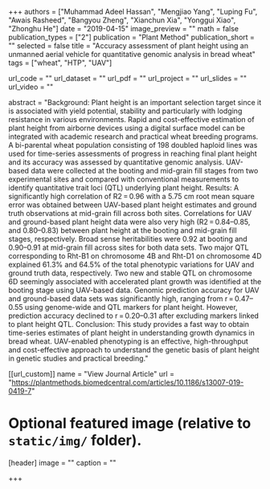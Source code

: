 +++
authors = ["Muhammad Adeel Hassan", "Mengjiao Yang", "Luping Fu", "Awais Rasheed", "Bangyou Zheng", "Xianchun Xia", "Yonggui Xiao", "Zhonghu He"]
date = "2019-04-15"
image_preview = ""
math = false
publication_types = ["2"]
publication = "Plant Method"
publication_short = ""
selected = false
title = "Accuracy assessment of plant height using an unmanned aerial vehicle for quantitative genomic analysis in bread wheat"
tags = ["wheat", "HTP", "UAV"]

url_code = ""
url_dataset = ""
url_pdf = ""
url_project = ""
url_slides = ""
url_video = ""

abstract = "Background: Plant height is an important selection target since it is associated with yield potential, stability and particularly with lodging resistance in various environments. Rapid and cost-effective estimation of plant height from airborne devices using a digital surface model can be integrated with academic research and practical wheat breeding programs. A bi-parental wheat population consisting of 198 doubled haploid lines was used for time-series assessments of progress in reaching final plant height and its accuracy was assessed by quantitative genomic analysis. UAV-based data were collected at the booting and mid-grain fill stages from two experimental sites and compared with conventional measurements to identify quantitative trait loci (QTL) underlying plant height. Results: A significantly high correlation of R2 = 0.96 with a 5.75 cm root mean square error was obtained between UAV-based plant height estimates and ground truth observations at mid-grain fill across both sites. Correlations for UAV and ground-based plant height data were also very high (R2 = 0.84–0.85, and 0.80–0.83) between plant height at the booting and mid-grain fill stages, respectively. Broad sense heritabilities were 0.92 at booting and 0.90–0.91 at mid-grain fill across sites for both data sets. Two major QTL corresponding to Rht-B1 on chromosome 4B and Rht-D1 on chromosome 4D explained 61.3% and 64.5% of the total phenotypic variations for UAV and ground truth data, respectively. Two new and stable QTL on chromosome 6D seemingly associated with accelerated plant growth was identified at the booting stage using UAV-based data. Genomic prediction accuracy for UAV and ground-based data sets was significantly high, ranging from r = 0.47–0.55 using genome-wide and QTL markers for plant height. However, prediction accuracy declined to r = 0.20–0.31 after excluding markers linked to plant height QTL. Conclusion: This study provides a fast way to obtain time-series estimates of plant height in understanding growth dynamics in bread wheat. UAV-enabled phenotyping is an effective, high-throughput and cost-effective approach to understand the genetic basis of plant height in genetic studies and practical breeding."



[[url_custom]]
name = "View Journal Article"
url = "https://plantmethods.biomedcentral.com/articles/10.1186/s13007-019-0419-7"

# Optional featured image (relative to `static/img/` folder).
[header]
image = ""
caption = ""

+++

